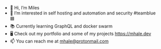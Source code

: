 - 👋 Hi, I’m Miles
- 💖 I’m interested in self hosting and automation and security #teamblue 🟦
- 📚 Currently learning GraphQL and docker swarm
- 🖥 Check out my portfolio and some of my projects https://mhale.dev
- 📫 You can reach me at mhale@protonmail.com

<!---
halemiles/halemiles is a ✨ special ✨ repository because its `README.md` (this file) appears on your GitHub profile.
You can click the Preview link to take a look at your changes.
--->
